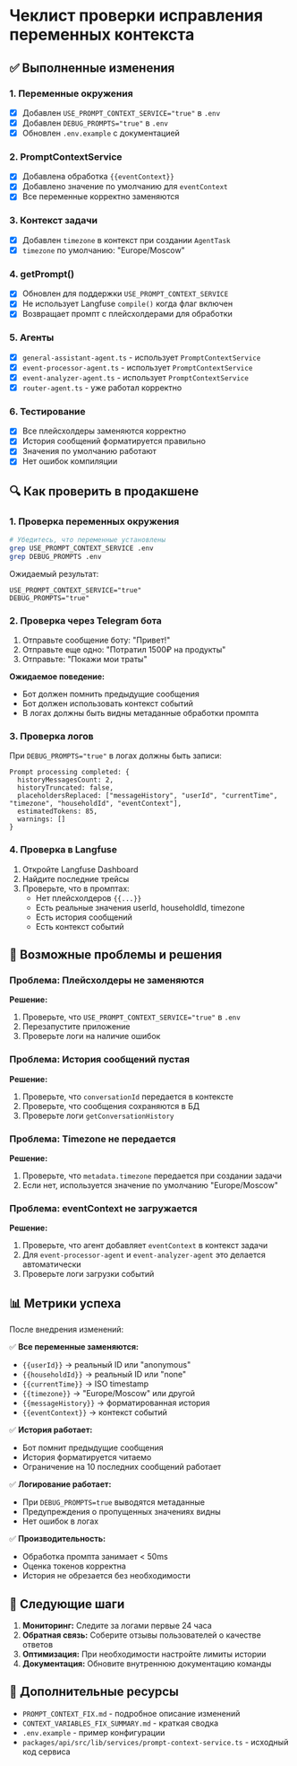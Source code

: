 # Чеклист проверки исправления переменных контекста

## ✅ Выполненные изменения

### 1. Переменные окружения

- [x] Добавлен `USE_PROMPT_CONTEXT_SERVICE="true"` в `.env`
- [x] Добавлен `DEBUG_PROMPTS="true"` в `.env`
- [x] Обновлен `.env.example` с документацией

### 2. PromptContextService

- [x] Добавлена обработка `{{eventContext}}`
- [x] Добавлено значение по умолчанию для `eventContext`
- [x] Все переменные корректно заменяются

### 3. Контекст задачи

- [x] Добавлен `timezone` в контекст при создании `AgentTask`
- [x] `timezone` по умолчанию: "Europe/Moscow"

### 4. getPrompt()

- [x] Обновлен для поддержки `USE_PROMPT_CONTEXT_SERVICE`
- [x] Не использует Langfuse `compile()` когда флаг включен
- [x] Возвращает промпт с плейсхолдерами для обработки

### 5. Агенты

- [x] `general-assistant-agent.ts` - использует `PromptContextService`
- [x] `event-processor-agent.ts` - использует `PromptContextService`
- [x] `event-analyzer-agent.ts` - использует `PromptContextService`
- [x] `router-agent.ts` - уже работал корректно

### 6. Тестирование

- [x] Все плейсхолдеры заменяются корректно
- [x] История сообщений форматируется правильно
- [x] Значения по умолчанию работают
- [x] Нет ошибок компиляции

## 🔍 Как проверить в продакшене

### 1. Проверка переменных окружения

```bash
# Убедитесь, что переменные установлены
grep USE_PROMPT_CONTEXT_SERVICE .env
grep DEBUG_PROMPTS .env
```

Ожидаемый результат:

```
USE_PROMPT_CONTEXT_SERVICE="true"
DEBUG_PROMPTS="true"
```

### 2. Проверка через Telegram бота

1. Отправьте сообщение боту: "Привет!"
2. Отправьте еще одно: "Потратил 1500₽ на продукты"
3. Отправьте: "Покажи мои траты"

**Ожидаемое поведение:**

- Бот должен помнить предыдущие сообщения
- Бот должен использовать контекст событий
- В логах должны быть видны метаданные обработки промпта

### 3. Проверка логов

При `DEBUG_PROMPTS="true"` в логах должны быть записи:

```
Prompt processing completed: {
  historyMessagesCount: 2,
  historyTruncated: false,
  placeholdersReplaced: ["messageHistory", "userId", "currentTime", "timezone", "householdId", "eventContext"],
  estimatedTokens: 85,
  warnings: []
}
```

### 4. Проверка в Langfuse

1. Откройте Langfuse Dashboard
2. Найдите последние трейсы
3. Проверьте, что в промптах:
   - Нет плейсхолдеров `{{...}}`
   - Есть реальные значения userId, householdId, timezone
   - Есть история сообщений
   - Есть контекст событий

## 🐛 Возможные проблемы и решения

### Проблема: Плейсхолдеры не заменяются

**Решение:**

1. Проверьте, что `USE_PROMPT_CONTEXT_SERVICE="true"` в `.env`
2. Перезапустите приложение
3. Проверьте логи на наличие ошибок

### Проблема: История сообщений пустая

**Решение:**

1. Проверьте, что `conversationId` передается в контексте
2. Проверьте, что сообщения сохраняются в БД
3. Проверьте логи `getConversationHistory`

### Проблема: Timezone не передается

**Решение:**

1. Проверьте, что `metadata.timezone` передается при создании задачи
2. Если нет, используется значение по умолчанию "Europe/Moscow"

### Проблема: eventContext не загружается

**Решение:**

1. Проверьте, что агент добавляет `eventContext` в контекст задачи
2. Для `event-processor-agent` и `event-analyzer-agent` это делается автоматически
3. Проверьте логи загрузки событий

## 📊 Метрики успеха

После внедрения изменений:

✅ **Все переменные заменяются:**

- `{{userId}}` → реальный ID или "anonymous"
- `{{householdId}}` → реальный ID или "none"
- `{{currentTime}}` → ISO timestamp
- `{{timezone}}` → "Europe/Moscow" или другой
- `{{messageHistory}}` → форматированная история
- `{{eventContext}}` → контекст событий

✅ **История работает:**

- Бот помнит предыдущие сообщения
- История форматируется читаемо
- Ограничение на 10 последних сообщений работает

✅ **Логирование работает:**

- При `DEBUG_PROMPTS=true` выводятся метаданные
- Предупреждения о пропущенных значениях видны
- Нет ошибок в логах

✅ **Производительность:**

- Обработка промпта занимает < 50ms
- Оценка токенов корректна
- История не обрезается без необходимости

## 🚀 Следующие шаги

1. **Мониторинг:** Следите за логами первые 24 часа
2. **Обратная связь:** Соберите отзывы пользователей о качестве ответов
3. **Оптимизация:** При необходимости настройте лимиты истории
4. **Документация:** Обновите внутреннюю документацию команды

## 📝 Дополнительные ресурсы

- `PROMPT_CONTEXT_FIX.md` - подробное описание изменений
- `CONTEXT_VARIABLES_FIX_SUMMARY.md` - краткая сводка
- `.env.example` - пример конфигурации
- `packages/api/src/lib/services/prompt-context-service.ts` - исходный код сервиса
